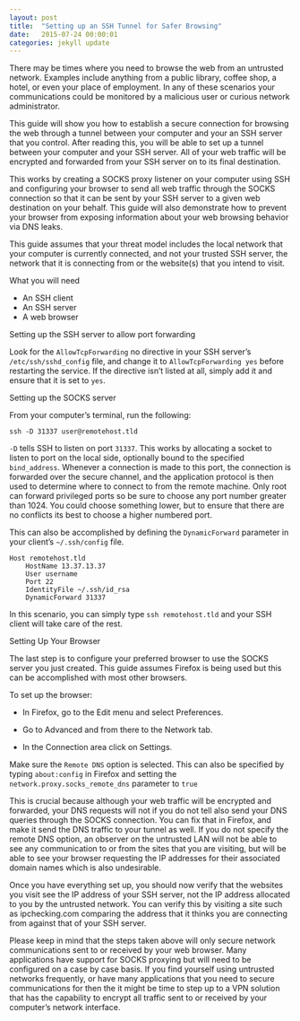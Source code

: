 ```yaml
---
layout: post
title:  "Setting up an SSH Tunnel for Safer Browsing"
date:   2015-07-24 00:00:01
categories: jekyll update
---
```


There may be times where you need to browse the web from an untrusted network. Examples include anything from a public library, coffee shop, a hotel, or even your place of employment. In any of these scenarios your communications could be monitored by a malicious user or curious network administrator.

This guide will show you how to establish a secure connection for browsing the web through a tunnel between your computer and your an SSH server that you control. After reading this, you will be able to set up a tunnel between your computer and your SSH server. All of your web traffic will be encrypted and forwarded from your SSH server on to its final destination.

This works by creating a SOCKS proxy listener on your computer using SSH and configuring your browser to send all web traffic through the SOCKS connection so that it can be sent by your SSH server to a given web destination on your behalf. This guide will also demonstrate how to prevent your browser from exposing information about your web browsing behavior via DNS leaks.

This guide assumes that your threat model includes the local network that your computer is currently connected, and not your trusted SSH server, the network that it is connecting from or the website(s) that you intend to visit.

What you will need

 * An SSH client
 * An SSH server
 * A web browser

Setting up the SSH server to allow port forwarding

Look for the `AllowTcpForwarding` no directive in your SSH server’s `/etc/ssh/sshd_config` file, and change it to `AllowTcpForwarding yes` before restarting the service. If the directive isn’t listed at all, simply add it and ensure that it is set to `yes`.

Setting up the SOCKS server

From your computer’s terminal, run the following:

`ssh -D 31337 user@remotehost.tld`

`-D` tells SSH to listen on port `31337`. This works by allocating a socket to listen to port on the local side, optionally bound to the specified `bind_address`. Whenever a connection is made to this port, the connection is forwarded over the secure channel, and the application protocol is then used to determine where to connect to from the remote machine. Only root can forward privileged ports so be sure to choose any port number greater than 1024. You could choose something lower, but to ensure that there are no conflicts its best to choose a higher numbered port.

This can also be accomplished by defining the `DynamicForward` parameter in your client’s `~/.ssh/config` file.

```
Host remotehost.tld
    HostName 13.37.13.37
    User username
    Port 22
    IdentityFile ~/.ssh/id_rsa
    DynamicForward 31337
```

In this scenario, you can simply type `ssh remotehost.tld` and your SSH client will take care of the rest.

Setting Up Your Browser

The last step is to configure your preferred browser to use the SOCKS server you just created. This guide assumes Firefox is being used but this can be accomplished with most other browsers.

To set up the browser:

* In Firefox, go to the Edit menu and select Preferences.

* Go to Advanced and from there to the Network tab.

* In the Connection area click on Settings.

Make sure the `Remote DNS` option is selected. This can also be specified by typing `about:config` in Firefox and setting the `network.proxy.socks_remote_dns` parameter to `true`

This is crucial because although your web traffic will be encrypted and forwarded, your DNS requests will not if you do not tell also send your DNS queries through the SOCKS connection. You can fix that in Firefox, and make it send the DNS traffic to your tunnel as well. If you do not specify the remote DNS option, an observer on the untrusted LAN will not be able to see any communication to or from the sites that you are visiting, but will be able to see your browser requesting the IP addresses for their associated domain names which is also undesirable.

Once you have everything set up, you should now verify that the websites you visit see the IP address of your SSH server, not the IP address allocated to you by the untrusted network. You can verify this by visiting a site such as ipchecking.com comparing the address that it thinks you are connecting from against that of your SSH server.

Please keep in mind that the steps taken above will only secure network communications sent to or received by your web browser. Many applications have support for SOCKS proxying but will need to be configured on a case by case basis. If you find yourself using untrusted networks frequently, or have many applications that you need to secure communications for then the it might be time to step up to a VPN solution that has the capability to encrypt all traffic sent to or received by your computer’s network interface.

[jekyll-gh]: https://github.com/mojombo/jekyll
[jekyll]:    http://jekyllrb.com
